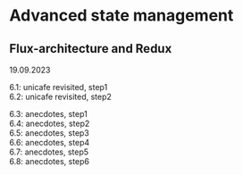 # Advanced state management  

## Flux-architecture and Redux  
19.09.2023  

6.1: unicafe revisited, step1  
6.2: unicafe revisited, step2  
  
6.3: anecdotes, step1  
6.4: anecdotes, step2  
6.5: anecdotes, step3  
6.6: anecdotes, step4  
6.7: anecdotes, step5  
6.8: anecdotes, step6  










